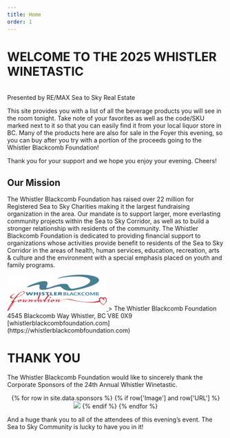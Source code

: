 ```yaml
---
title: Home
order: 1
---
```


# WELCOME TO THE 2025 WHISTLER WINETASTIC

<BR>Presented by RE/MAX Sea to Sky Real Estate

 This site provides you with a list of all the beverage products you will see in the room tonight. Take note of your favorites as well as the code/SKU marked next to it so that you can easily find it from your local liquor store in BC. Many of the products here are also for sale in the Foyer this evening, so you can buy after you try with a portion of the proceeds going to the Whistler Blackcomb Foundation!
 
Thank you for your support and we hope you enjoy your evening. Cheers!

## Our Mission

The Whistler Blackcomb Foundation has raised over 22 million for Registered Sea to Sky Charities making it the largest fundraising organization in the area. Our mandate is to support larger, more everlasting community projects within the Sea to Sky Corridor, as well as to build a stronger relationship with residents of the community. The Whistler Blackcomb Foundation is dedicated to providing financial support to organizations whose activities provide benefit to residents of the Sea to Sky Corridor in the areas of health, human services, education, recreation, arts & culture and the environment with a special emphasis placed on youth and family programs.

<a href="https://whistlerblackcombfoundation.com">
<img style="max-height:6em" src="images/wbf-logo.png">
</a>
> The Whistler Blackcomb Foundation  
4545 Blackcomb Way  
Whistler, BC  
V8E 0X9  
[whistlerblackcombfoundation.com](https://whistlerblackcombfoundation.com)

# THANK YOU

The Whistler Blackcomb Foundation would like to sincerely thank the Corporate Sponsors of the 24th Annual Whistler Winetastic.  

<div style="text-align:center">
  {% for row in site.data.sponsors %}
    {% if row['Image'] and row['URL'] %}
      <a href="{{row['URL']}}"><img src="{{row['Image']}}" style="max-height:3em"></a>
    {% endif %}
  {% endfor %}
</div>

And a huge thank you to all of the attendees of this evening’s event. The Sea to Sky Community is lucky to have you in it!

